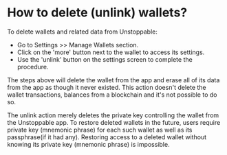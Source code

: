 # How to delete (unlink) wallets?

To delete wallets and related data from Unstoppable:

- Go to Settings >> Manage Wallets section.
- Click on the 'more' button next to the wallet to access its settings.
- Use the 'unlink' button on the settings screen to complete the procedure.

The steps above will delete the wallet from the app and erase all of its data from the app as though it never existed. This action doesn't delete the wallet transactions, balances from a blockchain and it's not possible to do so.

The unlink action merely deletes the private key controlling the wallet from the Unstoppable app. To restore deleted wallets in the future, users require private key (mnemonic phrase) for each such wallet as well as its passphrase(if it had any). Restoring access to a deleted wallet without knowing its private key (mnemonic phrase) is impossible.